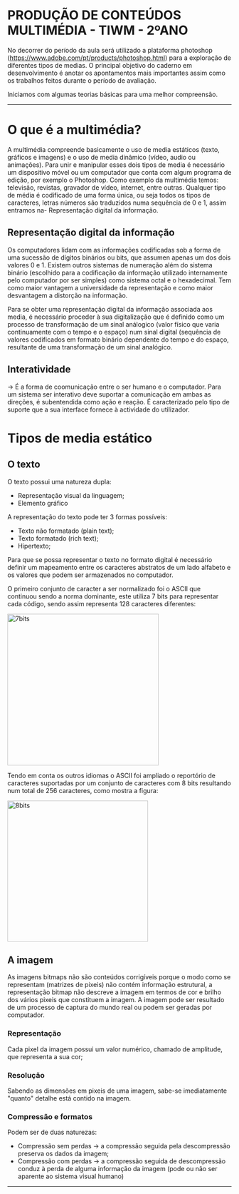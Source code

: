 # PRODUÇÃO DE CONTEÚDOS MULTIMÉDIA - TIWM - 2ºANO
No decorrer do período da aula será utilizado a plataforma photoshop (https://www.adobe.com/pt/products/photoshop.html) para a exploração de diferentes tipos de medias. O principal objetivo do caderno em desenvolvimento é anotar os apontamentos mais importantes assim como os trabalhos feitos durante o período de avaliação.

Iniciamos com algumas teorias básicas para uma melhor compreensão.

_____________________________________________________________________________________________________________________________________________________________
# O que é a multimédia?
A multimédia compreende basicamente o uso de media estáticos (texto, gráficos e imagens) e o uso de media dinâmico (vídeo, audio ou animações). Para unir e manipular esses dois tipos de media é necessário um dispositivo móvel ou um computador que conta com algum programa de edição, por exemplo o Photoshop. Como exemplo da multimédia temos: televisão, revistas, gravador de vídeo, internet, entre outras. 
Qualquer tipo de média é codificado de uma forma única, ou seja todos os tipos de caracteres, letras números são traduzidos numa sequência de 0 e 1, assim entramos na- Representação digital da informação. 

## Representação digital da informação
Os computadores lidam com as informações codificadas sob a forma de uma sucessão de dígitos binários ou bits, que assumen apenas um dos dois valores 0 e 1.
Existem outros sistemas de numeração além do sistema binário (escolhido para a codificação da informação utilizado internamente pelo computador por ser simples) como sistema octal e o hexadecimal. Tem como maior vantagem a universidade da representação e como maior desvantagem a distorção na informação.

Para se obter uma representação digital da informação associada aos media, é necessário proceder à sua digitalização que é definido como um processo de transformação de um sinal análogico (valor físico que varia continuamente com o tempo e o espaço) num sinal digital (sequência de valores codificados em formato binário dependente do tempo e do espaço, resultante de uma transformação de um sinal analógico.  

## Interatividade
-> É a forma de coomunicação entre o ser humano e o computador. Para um sistema ser interativo deve suportar a comunicação em ambas as direções, é subentendida como ação e reação. É caracterizado pelo tipo de suporte que a sua interface fornece à actividade do utilizador.

# Tipos de media estático
## O texto
O texto possui uma natureza dupla:
  - Representação visual da linguagem;
  - Elemento gráfico

A representação do texto pode ter 3 formas possíveis:
  - Texto não formatado (plain text);
  - Texto formatado (rich text);
  - Hipertexto;


Para que se possa representar o texto no formato digital é necessário definir um mapeamento entre os caracteres abstratos de um lado alfabeto e os valores que podem ser armazenados no computador. 

O primeiro conjunto de caracter a ser normalizado foi o ASCII que continuou sendo a norma dominante, este utiliza 7 bits para representar cada código, sendo assim representa 128 caracteres diferentes: 

<img width="340" alt="7bits" src="https://user-images.githubusercontent.com/114168701/202014985-81ec7e08-9b9a-42cb-a96f-fb92bcab8c5f.PNG">

Tendo em conta os outros idiomas o ASCII foi ampliado o reportório de caracteres suportadas por um conjunto de caracteres com 8 bits resultando num total de 256 caracteres, como mostra a figura:

<img width="316" alt="8bits" src="https://user-images.githubusercontent.com/114168701/202018205-7f9a067e-3266-40a4-997d-438cf096566a.PNG">

## A imagem
As imagens bitmaps não são conteúdos corrigíveis porque o modo como se representam (matrizes de pixeis) não contém informação estrutural, a representação bitmap não descreve a imagem em termos de cor e brilho dos vários pixeis que constituem a imagem. A imagem pode ser resultado de um processo de captura do mundo real ou podem ser geradas por computador.

### Representação
Cada pixel da imagem possui um valor numérico, chamado de amplitude, que representa a sua cor;

### Resolução
Sabendo as dimensões em pixeis de uma imagem, sabe-se imediatamente "quanto" detalhe está contido na imagem.

### Compressão e formatos 
Podem ser de duas naturezas:
  - Compressão sem perdas -> a compressão seguida pela descompressão preserva os dados da imagem;
  -  Compressão com perdas -> a compressão seguida de descompressão conduz à perda de alguma informação da imagem (pode ou não ser aparente ao sistema visual humano)

_____________________________________________________________________________________________________________________________________________________________
